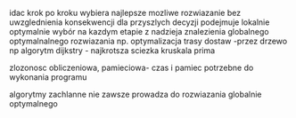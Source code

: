idac krok po kroku wybiera najlepsze mozliwe rozwiazanie bez uwzglednienia konsekwencji dla przyszlych decyzji
podejmuje lokalnie optymalnie wybór na kazdym etapie z nadzieja znalezienia globalnego optymalnalnego rozwiazania
np. optymalizacja trasy dostaw -przez drzewo
np algorytm dijkstry - najkrotsza sciezka 
kruskala
prima

zlozonosc obliczeniowa, pamieciowa- czas i pamiec potrzebne do wykonania programu

algorytmy zachlanne nie zawsze prowadza do rozwiazania globalnie optymalnego